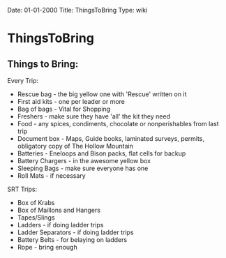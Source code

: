 Date: 01-01-2000
Title: ThingsToBring
Type: wiki


ThingsToBring 
=============





Things to Bring:
----------------

Every Trip:

-   Rescue bag - the big yellow one with 'Rescue' written on it
-   First aid kits - one per leader or more
-   Bag of bags - Vital for Shopping
-   Freshers - make sure they have 'all' the kit they need
-   Food - any spices, condiments, chocolate or nonperishables from last
    trip
-   Document box - Maps, Guide books, laminated surveys, permits,
    obligatory copy of The Hollow Mountain
-   Batteries - Eneloops and Bison packs, flat cells for backup
-   Battery Chargers - in the awesome yellow box
-   Sleeping Bags - make sure everyone has one
-   Roll Mats - if necessary

SRT Trips:

-   Box of Krabs
-   Box of Maillons and Hangers
-   Tapes/Slings
-   Ladders - if doing ladder trips
-   Ladder Separators - if doing ladder trips
-   Battery Belts - for belaying on ladders
-   Rope - bring enough







